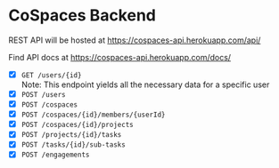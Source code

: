 # CoSpaces Backend

REST API will be hosted at https://cospaces-api.herokuapp.com/api/ 

Find API docs at https://cospaces-api.herokuapp.com/docs/

 - [x] `GET ​/users/{id}`<br>
      Note: This endpoint yields all the necessary data for a specific user<br>
 - [x] `POST ​/users`
 - [x] `POST ​/cospaces`
 - [x] `POST ​/cospaces/{id}/members/{userId}`
 - [x] `POST ​/cospaces/{id}/projects`
 - [x] `POST ​/projects/{id}/tasks`
 - [x] `POST /tasks/{id}/sub-tasks`
 - [x] `POST /engagements`